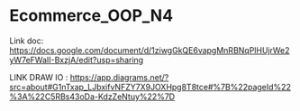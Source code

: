 # Ecommerce_OOP_N4

Link doc: https://docs.google.com/document/d/1ziwgGkQE6vapgMnRBNqPlHUjrWe2yW7eFWaII-BxzjA/edit?usp=sharing


LINK DRAW IO : https://app.diagrams.net/?src=about#G1nTxap_LJbxifvNFZY7X9JOXHpg8T8tce#%7B%22pageId%22%3A%22C5RBs43oDa-KdzZeNtuy%22%7D



